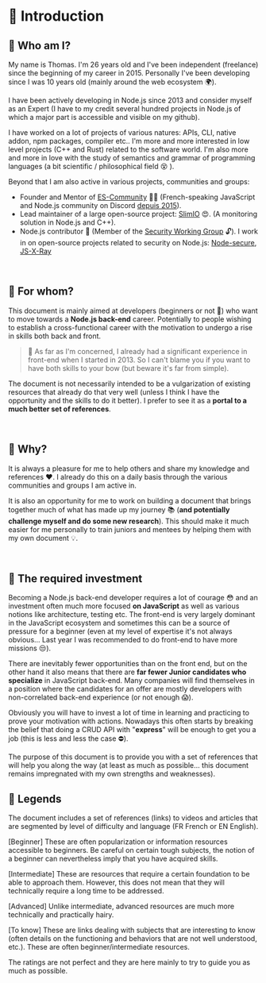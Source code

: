 # 👋 Introduction

## 👀 Who am I?

My name is Thomas. I'm 26 years old and I've been independent (freelance) since the beginning of my career in 2015. Personally I've been developing since I was 10 years old (mainly around the web ecosystem 🌍).

I have been actively developing in Node.js since 2013 and consider myself as an Expert (I have to my credit several hundred projects in Node.js of which a major part is accessible and visible on my github).

I have worked on a lot of projects of various natures: APIs, CLI, native addon, npm packages, compiler etc.. I'm more and more interested in low level projects (C++ and Rust) related to the software world. I'm also more and more in love with the study of semantics and grammar of programming languages (a bit scientific / philosophical field 😵 ).

Beyond that I am also active in various projects, communities and groups:

- Founder and Mentor of [ES-Community](https://github.com/ES-Community) 💪🚀 (French-speaking JavaScript and Node.js community on Discord [depuis 2015](https://dev.to/fraxken/communaute-javascript-es-community-4nm3)).
- Lead maintainer of a large open-source project: [SlimIO](https://github.com/SlimIO) 😍. (A monitoring solution in Node.js and C++).
- Node.js contributor 🐢 (Member of the [Security Working Group](https://github.com/nodejs/security-wg) 🔓). I work in on open-source projects related to security on Node.js: [Node-secure](https://github.com/ES-Community/nsecure), [JS-X-Ray](https://github.com/NodeSecure/js-x-ray)

&nbsp;
## 👊 For whom?

This document is mainly aimed at developers (beginners or not 🐣) who want to move towards a **Node.js back-end** career. Potentially to people wishing to establish a cross-functional career with the motivation to undergo a rise in skills both back and front.

> 👀 As far as I'm concerned, I already had a significant experience in front-end when I started in 2013. So I can't blame you if you want to have both skills to your bow (but beware it's far from simple).


The document is not necessarily intended to be a vulgarization of existing resources that already do that very well (unless I think I have the opportunity and the skills to do it better). I prefer to see it as a **portal to a much better set of references**.

&nbsp;
## 💬 Why?

It is always a pleasure for me to help others and share my knowledge and references ❤️. I already do this on a daily basis through the various communities and groups I am active in.

It is also an opportunity for me to work on building a document that brings together much of what has made up my journey 📚 (**and potentially challenge myself and do some new research**). This should make it much easier for me personally to train juniors and mentees by helping them with my own document 💡.

&nbsp;
## 😬 The required investment

Becoming a Node.js back-end developer requires a lot of courage 😳 and an investment often much more focused **on JavaScript** as well as various notions like architecture, testing etc. The front-end is very largely dominant in the JavaScript ecosystem and sometimes this can be a source of pressure for a beginner (even at my level of expertise it's not always obvious... Last year I was recommended to do front-end to have more missions 😒).

There are inevitably fewer opportunities than on the front end, but on the other hand it also means that there are **far fewer Junior candidates who specialize** in JavaScript back-end. Many companies will find themselves in a position where the candidates for an offer are mostly developers with non-correlated back-end experience (or not enough 😱).

Obviously you will have to invest a lot of time in learning and practicing to prove your motivation with actions. Nowadays this often starts by breaking the belief that doing a CRUD API with "**express**" will be enough to get you a job (this is less and less the case ⛔).

The purpose of this document is to provide you with a set of references that will help you along the way (at least as much as possible... this document remains impregnated with my own strengths and weaknesses).

## 📌 Legends

The document includes a set of references (links) to videos and articles that are segmented by level of difficulty and language (FR French or EN English). 

[Beginner]
These are often popularization or information resources accessible to beginners. Be careful on certain tough subjects, the notion of a beginner can nevertheless imply that you have acquired skills.

[Intermediate]
These are resources that require a certain foundation to be able to approach them. However, this does not mean that they will technically require a long time to be addressed.

[Advanced]
Unlike intermediate, advanced resources are much more technically and practically hairy.

[To know]
These are links dealing with subjects that are interesting to know (often details on the functioning and behaviors that are not well understood, etc.). These are often beginner/intermediate resources.

The ratings are not perfect and they are here mainly to try to guide you as much as possible.

